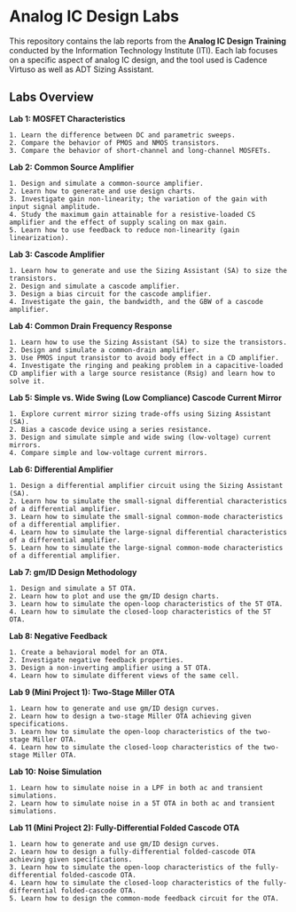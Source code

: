 # Analog IC Design Labs

This repository contains the lab reports from the **Analog IC Design Training** conducted by the Information Technology Institute (ITI). Each lab focuses on a specific aspect of analog IC design, and the tool used is Cadence Virtuso as well as ADT Sizing Assistant.

## Labs Overview

**Lab 1: MOSFET Characteristics**

    1. Learn the difference between DC and parametric sweeps.
    2. Compare the behavior of PMOS and NMOS transistors.
    3. Compare the behavior of short-channel and long-channel MOSFETs.

**Lab 2: Common Source Amplifier**

    1. Design and simulate a common-source amplifier.
    2. Learn how to generate and use design charts.
    3. Investigate gain non-linearity; the variation of the gain with input signal amplitude.
    4. Study the maximum gain attainable for a resistive-loaded CS amplifier and the effect of supply scaling on max gain.
    5. Learn how to use feedback to reduce non-linearity (gain linearization).

**Lab 3: Cascode Amplifier**

    1. Learn how to generate and use the Sizing Assistant (SA) to size the transistors.
    2. Design and simulate a cascode amplifier.
    3. Design a bias circuit for the cascode amplifier.
    4. Investigate the gain, the bandwidth, and the GBW of a cascode amplifier.

**Lab 4: Common Drain Frequency Response**

    1. Learn how to use the Sizing Assistant (SA) to size the transistors.
    2. Design and simulate a common-drain amplifier.
    3. Use PMOS input transistor to avoid body effect in a CD amplifier.
    4. Investigate the ringing and peaking problem in a capacitive-loaded CD amplifier with a large source resistance (Rsig) and learn how to solve it.

**Lab 5: Simple vs. Wide Swing (Low Compliance) Cascode Current Mirror**

    1. Explore current mirror sizing trade-offs using Sizing Assistant (SA).
    2. Bias a cascode device using a series resistance.
    3. Design and simulate simple and wide swing (low-voltage) current mirrors.
    4. Compare simple and low-voltage current mirrors.

**Lab 6: Differential Amplifier**

    1. Design a differential amplifier circuit using the Sizing Assistant (SA).
    2. Learn how to simulate the small-signal differential characteristics of a differential amplifier.
    3. Learn how to simulate the small-signal common-mode characteristics of a differential amplifier.
    4. Learn how to simulate the large-signal differential characteristics of a differential amplifier.
    5. Learn how to simulate the large-signal common-mode characteristics of a differential amplifier.

**Lab 7: gm/ID Design Methodology**

    1. Design and simulate a 5T OTA.
    2. Learn how to plot and use the gm/ID design charts.
    3. Learn how to simulate the open-loop characteristics of the 5T OTA.
    4. Learn how to simulate the closed-loop characteristics of the 5T OTA.

**Lab 8: Negative Feedback**

    1. Create a behavioral model for an OTA.
    2. Investigate negative feedback properties.
    3. Design a non-inverting amplifier using a 5T OTA.
    4. Learn how to simulate different views of the same cell.

**Lab 9 (Mini Project 1): Two-Stage Miller OTA**

    1. Learn how to generate and use gm/ID design curves.
    2. Learn how to design a two-stage Miller OTA achieving given specifications.
    3. Learn how to simulate the open-loop characteristics of the two-stage Miller OTA.
    4. Learn how to simulate the closed-loop characteristics of the two-stage Miller OTA.

**Lab 10: Noise Simulation**

    1. Learn how to simulate noise in a LPF in both ac and transient simulations.
    2. Learn how to simulate noise in a 5T OTA in both ac and transient simulations.

**Lab 11 (Mini Project 2): Fully-Differential Folded Cascode OTA**

    1. Learn how to generate and use gm/ID design curves.
    2. Learn how to design a fully-differential folded-cascode OTA achieving given specifications.
    3. Learn how to simulate the open-loop characteristics of the fully-differential folded-cascode OTA.
    4. Learn how to simulate the closed-loop characteristics of the fully-differential folded-cascode OTA.
    5. Learn how to design the common-mode feedback circuit for the OTA.
